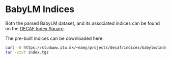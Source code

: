 # BabyLM Indices

Both the parsed BabyLM dataset, and its associated indices can be found on the [DECAF Index Square](https://mxij.me/x/decaf-indices).

The pre-built indices can be downloaded here:

```bash
curl -O https://studwww.itu.dk/~mamy/projects/decaf/indices/babylm/index.tgz
tar -xzvf index.tgz
```